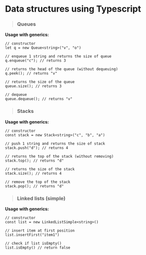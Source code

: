 # Data structures using Typescript
> ### Queues

**Usage with generics:**

```
// constructor
let q = new Queue<string>("v", "o")

// enqueue 1 string and returns the size of queue
q.enqueue("c"); // returns 3

// returns the head of the queue (without dequeuing)
q.peek(); // returns "v"

// returns the size of the queue
queue.size(); // returns 3

// dequeue
queue.dequeue(); // returns "v"
```

> ### Stacks

**Usage with generics:**

```
// constructor
const stack = new Stack<string>("c", "b", "a")

// push 1 string and returns the size of stack
stack.push("d"); // returns 4

// returns the top of the stack (without removing)
stack.top(); // returns "d"

// returns the size of the stack
stack.size(); // returns 4

// remove the top of the stack
stack.pop(); // returns "d"
```

> ### Linked lists (simple)

**Usage with generics:**

```
// constructor
const list = new LinkedListSimple<string>()

// insert item at first position
list.insertFirst("item1")

// check if list isEmpty()
list.isEmpty() // return false

```
